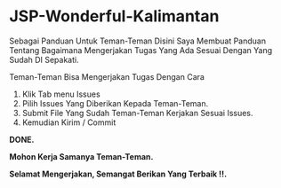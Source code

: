 # JSP-Wonderful-Kalimantan

Sebagai Panduan Untuk Teman-Teman Disini Saya Membuat Panduan Tentang Bagaimana Mengerjakan Tugas Yang Ada Sesuai Dengan Yang Sudah DI Sepakati.



Teman-Teman Bisa Mengerjakan Tugas Dengan Cara

1. Klik Tab menu Issues
2. Pilih Issues Yang Diberikan Kepada Teman-Teman.
3. Submit File Yang Sudah Teman-Teman Kerjakan Sesuai Issues.
4. Kemudian Kirim / Commit

**DONE.**

**Mohon Kerja Samanya Teman-Teman.**

**Selamat Mengerjakan, Semangat Berikan Yang Terbaik !!.**
